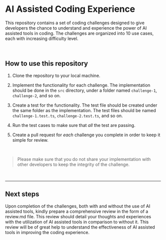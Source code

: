 # AI Assisted Coding Experience
This repository contains a set of coding challenges designed to give developers the chance to understand and experience the power of AI assisted tools in coding. The challenges are organized into 10 use cases, each with increasing difficulty level.

<br>

## How to use this repository

1. Clone the repository to your local machine.

2. Implement the functionality for each challenge. The implementation should be done in the `src` directory, under a folder named `challenge-1`, `challenge-2`, and so on.

3. Create a test for the functionality. The test file should be created under the same folder as the implementation. The test files should be named `challenge-1.test.ts`, `challenge-2.test.ts`, and so on.

4. Run the test cases to make sure that _all_ the test are passing.

5. Create a pull request for _each_ challenge you complete in order to keep it simple for review.

<br>

> Please make sure that you do not share your implementation with other developers to keep the integrity of the challenge.

<br>

___


## Next steps

Upon completion of the challenges, both with and without the use of AI assisted tools, kindly prepare a comprehensive review in the form of a review.md file. This review should detail your thoughts and experiences with the utilization of AI assisted tools in comparison to without it. This review will be of great help to understand the effectiveness of AI assisted tools in improving the coding experience.

